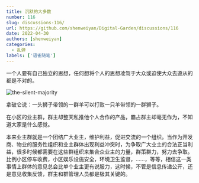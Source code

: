 ```yaml
---
title: 沉默的大多数
number: 116
slug: discussions-116/
url: https://github.com/shenweiyan/Digital-Garden/discussions/116
date: 2022-04-30
authors: [shenweiyan]
categories: 
  - 乱弹
labels: ['语雀随笔']
---
```


一个人要有自己独立的思想，任何想将个人的思想凌驾于大众或迫使大众去遵从的都是不对的。

<!-- more -->

![the-silent-majority](https://shub.weiyan.tech/yuque/elog-notebook-img/FlRC4s8ZvXXS3-sdVhPDW9i5vEYa.jpeg)

拿破仑说：一头狮子带领的一群羊可以打败一只羊带领的一群狮子。

在小区的业主群，群主却整天私推他个人合作的产品，霸占群主却毫无作为，不知道大家是什么感觉。

本来业主群就是一个团结广大业主，维护利益，促进交流的一个组织。当作为开发商、物业的服务性组织和业主群体出现利益冲突时，为争取广大业主的合法正当利益，很多时候都需要在这些群组织来集合众业主的力量，群策群力，努力去争取。比例小区停车收费，小区娱乐设施安全，环境卫生监督，......，等等，相信这一类事情上群体的意见总会比单个业主更有说服力，这时候，不管是信息传递公开，还是意见收集反馈，群主和群管理人员都是极其关键的。

<script src="https://giscus.app/client.js"
	data-repo="shenweiyan/Digital-Garden"
	data-repo-id="R_kgDOKgxWlg"
	data-mapping="number"
	data-term="116"
	data-reactions-enabled="1"
	data-emit-metadata="0"
	data-input-position="bottom"
	data-theme="light"
	data-lang="zh-CN"
	crossorigin="anonymous"
	async>
</script>
